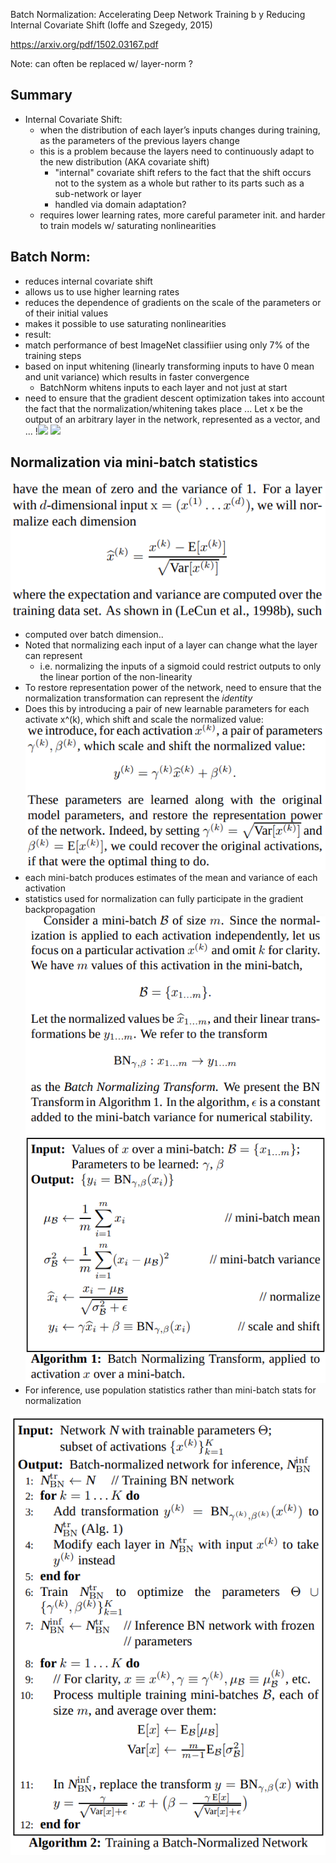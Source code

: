 Batch Normalization: Accelerating Deep Network Training b y Reducing Internal Covariate Shift (Ioffe and Szegedy, 2015)

https://arxiv.org/pdf/1502.03167.pdf

Note: can often be replaced w/ layer-norm ?

## Summary
- Internal Covariate Shift:
	- when the distribution of each layer’s inputs changes during training, as the parameters of the previous layers change
	- this is a problem because the layers need to continuously adapt to the new distribution (AKA covariate shift)
		 - "internal" covariate shift refers to the fact that the shift occurs not to the system as a whole but rather to its parts such as a sub-network or layer
		 - handled via domain adaptation?
	- requires lower learning rates, more careful parameter init. and harder to train models w/ saturating nonlinearities
## Batch Norm:
- reduces internal covariate shift
- allows us to use higher learning rates
- reduces the dependence of gradients on the scale of the parameters or of their initial values
- makes it possible to use saturating nonlinearities
- result:  
- match performance of best ImageNet classifiier using only 7% of the training steps
 - based on input whitening (linearly transforming inputs to have 0 mean and unit variance) which results in faster convergence
	  - BatchNorm whitens inputs to each layer and not just at start
- need to ensure that the gradient descent optimization takes into account the fact that the normalization/whitening takes place
... Let x be the output of an arbitrary layer in the network, represented as a vector, and ...
!![](../../images/)[](../../images/Pasted%20image%2020230118190507.png)
![](../../images/)
## Normalization via mini-batch statistics
![](../../images/Pasted%20image%2020230118191237.png)
- computed over batch dimension..
- Noted that normalizing each input of a layer can change what the layer can represent
	- i.e. normalizing the inputs of a sigmoid could restrict outputs to only the linear portion of the non-linearity
- To restore representation power of the network, need to ensure that the normalization transformation can represent the *identity*
- Does this by introducing a pair of new learnable parameters for each activate x^(k), which shift and scale the normalized value:
![](../../images/Pasted%20image%2020230118193729.png)
- each mini-batch produces estimates of the mean and variance of each activation
- statistics used for normalization can fully participate in the gradient backpropagation
![](../../images/Pasted%20image%2020230118194308.png)
- For inference, use population statistics rather than mini-batch stats for normalization

![](../../images/Pasted%20image%2020230118194816.png)